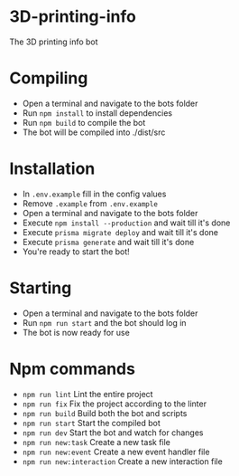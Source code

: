 # 3D-printing-info

The 3D printing info bot

# Compiling

* Open a terminal and navigate to the bots folder
* Run `npm install` to install dependencies
* Run `npm build` to compile the bot
* The bot will be compiled into ./dist/src

# Installation

* In `.env.example` fill in the config values
* Remove `.example` from `.env.example`
* Open a terminal and navigate to the bots folder
* Execute `npm install --production` and wait till it's done
* Execute `prisma migrate deploy` and wait till it's done
* Execute `prisma generate` and wait till it's done
* You're ready to start the bot!

# Starting

* Open a terminal and navigate to the bots folder
* Run `npm run start` and the bot should log in
* The bot is now ready for use

# Npm commands
* `npm run lint` Lint the entire project
* `npm run fix` Fix the project according to the linter
* `npm run build` Build both the bot and scripts
* `npm run start` Start the compiled bot
* `npm run dev` Start the bot and watch for changes
* `npm run new:task` Create a new task file
* `npm run new:event` Create a new event handler file
* `npm run new:interaction` Create a new interaction file

